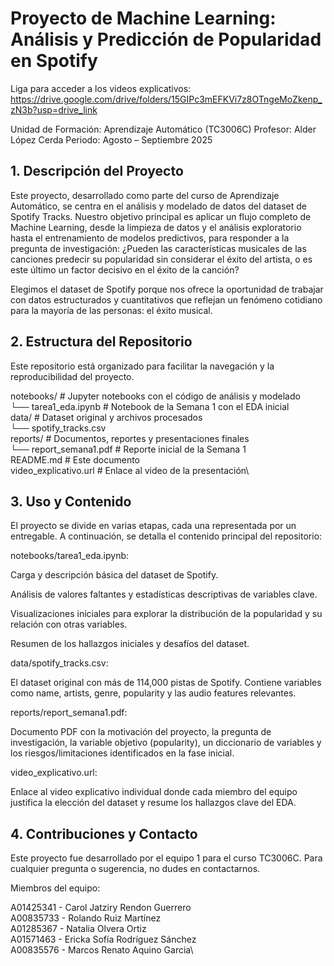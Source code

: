 # Proyecto de Machine Learning: Análisis y Predicción de Popularidad en Spotify
Liga para acceder a los videos explicativos: https://drive.google.com/drive/folders/15GIPc3mEFKVi7z8OTngeMoZkenp_zN3b?usp=drive_link

Unidad de Formación: Aprendizaje Automático (TC3006C)
Profesor: Alder López Cerda
Periodo: Agosto – Septiembre 2025

## 1. Descripción del Proyecto
Este proyecto, desarrollado como parte del curso de Aprendizaje Automático, se centra en el análisis y modelado de datos del dataset de Spotify Tracks. Nuestro objetivo principal es aplicar un flujo completo de Machine Learning, desde la limpieza de datos y el análisis exploratorio hasta el entrenamiento de modelos predictivos, para responder a la pregunta de investigación: ¿Pueden las características musicales de las canciones predecir su popularidad sin considerar el éxito del artista, o es este último un factor decisivo en el éxito de la canción?

Elegimos el dataset de Spotify porque nos ofrece la oportunidad de trabajar con datos estructurados y cuantitativos que reflejan un fenómeno cotidiano para la mayoría de las personas: el éxito musical.

## 2. Estructura del Repositorio
Este repositorio está organizado para facilitar la navegación y la reproducibilidad del proyecto.

notebooks/              # Jupyter notebooks con el código de análisis y modelado\
└── tarea1_eda.ipynb    # Notebook de la Semana 1 con el EDA inicial\
data/                   # Dataset original y archivos procesados\
└── spotify_tracks.csv\
reports/                # Documentos, reportes y presentaciones finales\
└── report_semana1.pdf  # Reporte inicial de la Semana 1\
README.md               # Este documento\
video_explicativo.url   # Enlace al video de la presentación\


## 3. Uso y Contenido
El proyecto se divide en varias etapas, cada una representada por un entregable. A continuación, se detalla el contenido principal del repositorio:

notebooks/tarea1_eda.ipynb:

Carga y descripción básica del dataset de Spotify.

Análisis de valores faltantes y estadísticas descriptivas de variables clave.

Visualizaciones iniciales para explorar la distribución de la popularidad y su relación con otras variables. 

Resumen de los hallazgos iniciales y desafíos del dataset.

data/spotify_tracks.csv:

El dataset original con más de 114,000 pistas de Spotify. Contiene variables como name, artists, genre, popularity y las audio features relevantes.

reports/report_semana1.pdf:

Documento PDF con la motivación del proyecto, la pregunta de investigación, la variable objetivo (popularity), un diccionario de variables y los riesgos/limitaciones identificados en la fase inicial.

video_explicativo.url:

Enlace al video explicativo individual donde cada miembro del equipo justifica la elección del dataset y resume los hallazgos clave del EDA.

## 4. Contribuciones y Contacto
Este proyecto fue desarrollado por el equipo 1 para el curso TC3006C.
Para cualquier pregunta o sugerencia, no dudes en contactarnos.

Miembros del equipo:

A01425341 - Carol Jatziry Rendon Guerrero\
A00835733 - Rolando Ruiz Martínez\
A01285367 - Natalia Olvera Ortiz\
A01571463 - Ericka Sofía Rodríguez Sánchez\
A00835576 - Marcos Renato Aquino Garcia\
